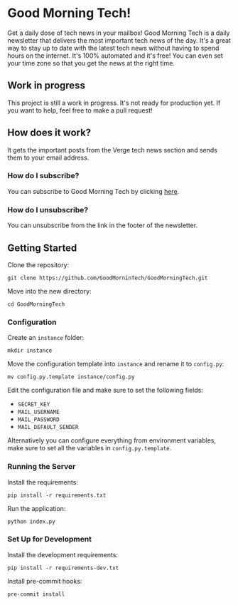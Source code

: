 # Good Morning Tech!
Get a daily dose of tech news in your mailbox! Good Morning Tech is a daily newsletter that delivers the most important tech news of the day. It's a great way to stay up to date with the latest tech news without having to spend hours on the internet.
It's 100% automated and it's free! You can even set your time zone so that you get the news at the right time.

## Work in progress
This project is still a work in progress. It's not ready for production yet. If you want to help, feel free to make a pull request!
## How does it work?
It gets the important posts from the Verge tech news section and sends them to your email address.

### How do I subscribe?
You can subscribe to Good Morning Tech by clicking [here](https://goodmorningtech.simonrijntjes.nl/register).
### How do I unsubscribe?
You can unsubscribe from the link in the footer of the newsletter.

## Getting Started
Clone the repository:
```
git clone https://github.com/GoodMorninTech/GoodMorningTech.git
```
Move into the new directory:
```
cd GoodMorningTech
```
### Configuration
Create an `instance` folder:
```
mkdir instance
```
Move the configuration template into `instance` and rename it to `config.py`:
```
mv config.py.template instance/config.py
```
Edit the configuration file and make sure to set the following fields:
- `SECRET_KEY`
- `MAIL_USERNAME`
- `MAIL_PASSWORD`
- `MAIL_DEFAULT_SENDER`

Alternatively you can configure everything from environment variables, make sure to set all the variables in `config.py.template`.
### Running the Server
Install the requirements:
```
pip install -r requirements.txt
```
Run the application:
```
python index.py
```
### Set Up for Development
Install the development requirements:
```
pip install -r requirements-dev.txt
```
Install pre-commit hooks:
```
pre-commit install
```
